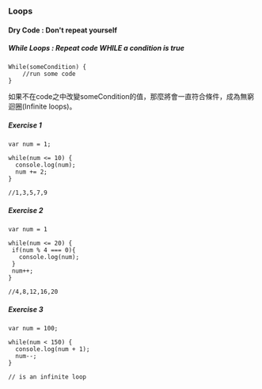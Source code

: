 ### Loops

#### Dry Code : Don't repeat yourself

##### While Loops : Repeat code WHILE a condition is true

```
While(someCondition) {
    //run some code
}
```

如果不在code之中改變someCondition的值，那麼將會一直符合條件，成為無窮迴圈(Infinite loops)。

##### Exercise 1
```
var num = 1;

while(num <= 10) {
  console.log(num);
  num += 2;
}

//1,3,5,7,9
```

##### Exercise 2
```
var num = 1

while(num <= 20) {
 if(num % 4 === 0){
   console.log(num);
 }
 num++;
}

//4,8,12,16,20
```

##### Exercise 3
```
var num = 100;

while(num < 150) {
  console.log(num + 1);
  num--;
}

// is an infinite loop
```

